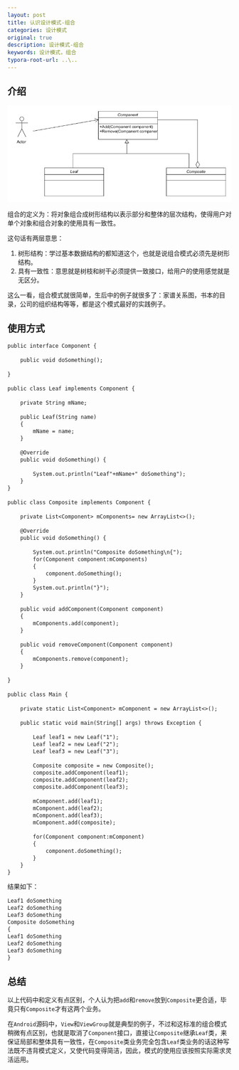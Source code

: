 ```yaml
---
layout: post
title: 认识设计模式-组合
categories: 设计模式
original: true
description: 设计模式-组合
keywords: 设计模式，组合
typora-root-url: ..\..
---
```


[1]:/images/design/composite.png

## 介绍

![img][1]

组合的定义为：将对象组合成树形结构以表示部分和整体的层次结构，使得用户对单个对象和组合对象的使用具有一致性。

这句话有两层意思：

1. 树形结构：学过基本数据结构的都知道这个，也就是说组合模式必须先是树形结构。
2. 具有一致性：意思就是树枝和树干必须提供一致接口，给用户的使用感觉就是无区分。

这么一看，组合模式就很简单，生后中的例子就很多了：家谱关系图，书本的目录，公司的组织结构等等，都是这个模式最好的实践例子。

## 使用方式

	public interface Component {

	    public void doSomething();
	
	}
	
	public class Leaf implements Component {
	
	    private String mName;
	
	    public Leaf(String name)
	    {
	        mName = name;
	    }
	
	    @Override
	    public void doSomething() {
	
	        System.out.println("Leaf"+mName+" doSomething");
	    }
	}
	
	public class Composite implements Component {
	
	    private List<Component> mComponents= new ArrayList<>();
	
	    @Override
	    public void doSomething() {
	
	        System.out.println("Composite doSomething\n{");
	        for(Component component:mComponents)
	        {
	            component.doSomething();
	        }
	        System.out.println("}");
	    }
	
	    public void addComponent(Component component)
	    {
	        mComponents.add(component);
	    }
	
	    public void removeComponent(Component component)
	    {
	        mComponents.remove(component);
	    }
	
	}
	
	public class Main {
	
	    private static List<Component> mComponent = new ArrayList<>();
	
	    public static void main(String[] args) throws Exception {
	
	        Leaf leaf1 = new Leaf("1");
	        Leaf leaf2 = new Leaf("2");
	        Leaf leaf3 = new Leaf("3");
	
	        Composite composite = new Composite();
	        composite.addComponent(leaf1);
	        composite.addComponent(leaf2);
	        composite.addComponent(leaf3);
	
	        mComponent.add(leaf1);
	        mComponent.add(leaf2);
	        mComponent.add(leaf3);
	        mComponent.add(composite);
	
	        for(Component component:mComponent)
	        {
	            component.doSomething();
	        }
	    }
	}


结果如下：

	Leaf1 doSomething
	Leaf2 doSomething
	Leaf3 doSomething
	Composite doSomething
	{
	Leaf1 doSomething
	Leaf2 doSomething
	Leaf3 doSomething
	}

## 总结

以上代码中和定义有点区别，个人认为把`add`和`remove`放到`Composite`更合适，毕竟只有`Composite`才有这两个业务。

在`Android`源码中，`View`和`ViewGroup`就是典型的例子，不过和这标准的组合模式稍微有点区别，也就是取消了`Component`接口，直接让`Composite`继承`Leaf`类，来保证局部和整体具有一致性，在`Composite`类业务完全包含`Leaf`类业务的话这种写法既不违背模式定义，又使代码变得简洁，因此，模式的使用应该按照实际需求灵活运用。